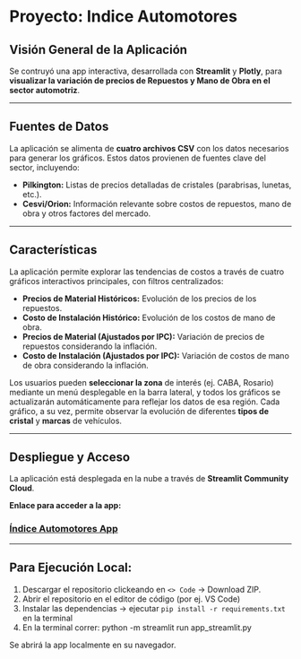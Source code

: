 # Proyecto: Indice Automotores

## Visión General de la Aplicación

Se contruyó una app interactiva, desarrollada con **Streamlit** y **Plotly**, para **visualizar la variación de precios de Repuestos y Mano de Obra en el sector automotriz**. 

---

## Fuentes de Datos

La aplicación se alimenta de **cuatro archivos CSV** con los datos necesarios para generar los gráficos. Estos datos provienen de fuentes clave del sector, incluyendo:
* **Pilkington:** Listas de precios detalladas de cristales (parabrisas, lunetas, etc.).
* **Cesvi/Orion:** Información relevante sobre costos de repuestos, mano de obra y otros factores del mercado.

---

## Características

La aplicación permite explorar las tendencias de costos a través de cuatro gráficos interactivos principales, con filtros centralizados:
* **Precios de Material Históricos:** Evolución de los precios de los repuestos.
* **Costo de Instalación Histórico:** Evolución de los costos de mano de obra.
* **Precios de Material (Ajustados por IPC):** Variación de precios de repuestos considerando la inflación.
* **Costo de Instalación (Ajustados por IPC):** Variación de costos de mano de obra considerando la inflación.

Los usuarios pueden **seleccionar la zona** de interés (ej. CABA, Rosario) mediante un menú desplegable en la barra lateral, y todos los gráficos se actualizarán automáticamente para reflejar los datos de esa región. Cada gráfico, a su vez, permite observar la evolución de diferentes **tipos de cristal** y **marcas** de vehículos.

---

## Despliegue y Acceso

La aplicación está desplegada en la nube a través de **Streamlit Community Cloud**.

**Enlace para acceder a la app:** 

### [**Índice Automotores App**](https://indiceautomotores.streamlit.app/)

---

## Para Ejecución Local:
1. Descargar el repositorio clickeando en ``<> Code`` -> Download ZIP.
2. Abrir el repositorio en el editor de código (por ej. VS Code) 
3. Instalar las dependencias -> ejecutar `pip install -r requirements.txt` en la terminal
4. En la terminal correr: python -m streamlit run app_streamlit.py

Se abrirá la app localmente en su navegador.
